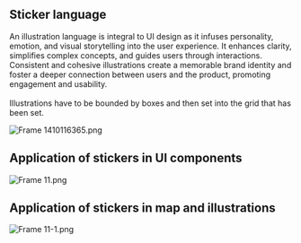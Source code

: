 <h2 style="text-align: left">
<span>Sticker language</span>
</h2>
<p style="text-align: left">
<span>An illustration language is integral to UI design as it infuses personality, emotion, and visual storytelling into the user experience. It enhances clarity, simplifies complex concepts, and guides users through interactions. Consistent and cohesive illustrations create a memorable brand identity and foster a deeper connection between users and the product, promoting engagement and usability.<br>
<br>Illustrations have to be bounded by boxes and then set into the grid that has been set.</span>
</p>
<p style="text-align: left">
<img src="https://bucket-production-5169.up.railway.app/uploads/uploads/1743602438884-8d73f069-1743602438137-kpidru5d41h.png" alt="Frame 1410116365.png">
</p>
<h2 style="text-align: left">
<span>Application of stickers in UI components</span>
</h2>
<p style="text-align: left">
<img src="https://bucket-production-5169.up.railway.app/uploads/uploads/1743602561842-685cf90c-1743602560119-nua6bcltkri.png" alt="Frame 11.png">
</p>
<h2 style="text-align: left">
<span>Application of stickers in map and illustrations</span>
</h2>
<p style="text-align: left">
<img src="https://bucket-production-5169.up.railway.app/uploads/uploads/1743602591799-bdb73a49-1743602590119-uj3hyjkweus.png" alt="Frame 11-1.png">
</p>